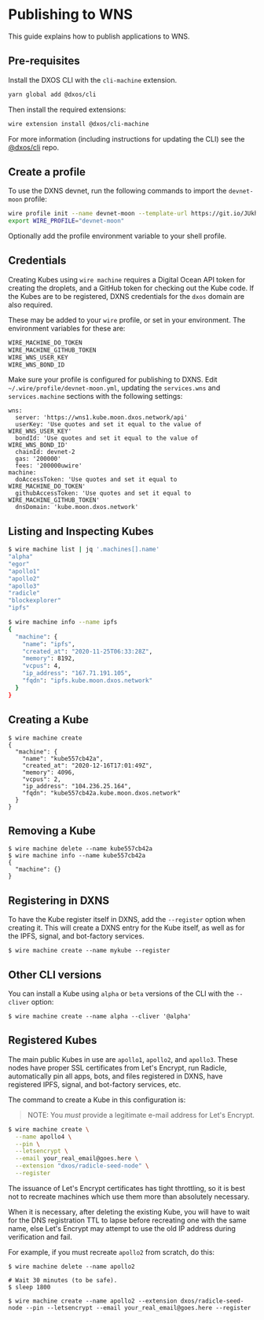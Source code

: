 # Publishing to WNS

This guide explains how to publish applications to WNS.

## Pre-requisites

Install the DXOS CLI with the `cli-machine` extension.

```bash
yarn global add @dxos/cli
```

Then install the required extensions:

```bash
wire extension install @dxos/cli-machine
```

For more information (including instructions for updating the CLI) see the 
[@dxos/cli](https://github.com/dxos/cli/blob/main/packages/cli/README.md) repo.

## Create a profile

To use the DXNS devnet, run the following commands to import the `devnet-moon` profile:

```bash
wire profile init --name devnet-moon --template-url https://git.io/JUkhm
export WIRE_PROFILE="devnet-moon"
```

Optionally add the profile environment variable to your shell profile.

## Credentials

Creating Kubes using `wire machine` requires a Digital Ocean API token for creating the droplets, and a GitHub token for checking out the Kube
code. If the Kubes are to be registered, DXNS credentials for the `dxos` domain are also required.

These may be added to your `wire` profile, or set in your environment.  The environment variables for these are:

```bash
WIRE_MACHINE_DO_TOKEN
WIRE_MACHINE_GITHUB_TOKEN
WIRE_WNS_USER_KEY
WIRE_WNS_BOND_ID
```

Make sure your profile is configured for publishing to DXNS. 
Edit `~/.wire/profile/devnet-moon.yml`, updating the `services.wns` and `services.machine` sections with the following settings:

```
wns:
  server: 'https://wns1.kube.moon.dxos.network/api'
  userKey: 'Use quotes and set it equal to the value of WIRE_WNS_USER_KEY'
  bondId: 'Use quotes and set it equal to the value of WIRE_WNS_BOND_ID'
  chainId: devnet-2
  gas: '200000'
  fees: '200000uwire'
machine:
  doAccessToken: 'Use quotes and set it equal to WIRE_MACHINE_DO_TOKEN'
  githubAccessToken: 'Use quotes and set it equal to WIRE_MACHINE_GITHUB_TOKEN'
  dnsDomain: 'kube.moon.dxos.network'
```

## Listing and Inspecting Kubes

```bash
$ wire machine list | jq '.machines[].name'
"alpha"
"egor"
"apollo1"
"apollo2"
"apollo3"
"radicle"
"blockexplorer"
"ipfs"

$ wire machine info --name ipfs
{
  "machine": {
    "name": "ipfs",
    "created_at": "2020-11-25T06:33:28Z",
    "memory": 8192,
    "vcpus": 4,
    "ip_address": "167.71.191.105",
    "fqdn": "ipfs.kube.moon.dxos.network"
  }
}
```

## Creating a Kube
```
$ wire machine create
{
  "machine": {
    "name": "kube557cb42a",
    "created_at": "2020-12-16T17:01:49Z",
    "memory": 4096,
    "vcpus": 2,
    "ip_address": "104.236.25.164",
    "fqdn": "kube557cb42a.kube.moon.dxos.network"
  }
}
```

## Removing a Kube
```
$ wire machine delete --name kube557cb42a
$ wire machine info --name kube557cb42a
{
  "machine": {}
}
```

## Registering in DXNS
To have the Kube register itself in DXNS, add the `--register` option when creating it.
This will create a DXNS entry for the Kube itself, as well as for the IPFS, signal, and bot-factory services.

```
$ wire machine create --name mykube --register
```

## Other CLI versions

You can install a Kube using `alpha` or `beta` versions of the CLI with the `--cliver` option:

```
$ wire machine create --name alpha --cliver '@alpha'
```

## Registered Kubes

The main public Kubes in use are `apollo1`, `apollo2`, and `apollo3`.
These nodes have proper SSL certificates from Let's Encrypt, run Radicle, automatically pin all apps, bots, and files registered in DXNS,
have registered IPFS, signal, and bot-factory services, etc.

The command to create a Kube in this configuration is:

> NOTE: You _must_ provide a legitimate e-mail address for Let's Encrypt.

```bash
$ wire machine create \
  --name apollo4 \
  --pin \
  --letsencrypt \
  --email your_real_email@goes.here \
  --extension "dxos/radicle-seed-node" \
  --register
```

The issuance of Let's Encrypt certificates has tight throttling, so it is best not to recreate machines which use
them more than absolutely necessary.

When it is necessary, after deleting the existing Kube, you will have to wait for the DNS registration TTL to lapse
before recreating one with the same name, else Let's Encrypt may attempt to use the old IP address during verification and fail.

For example, if you must recreate `apollo2` from scratch, do this:

```
$ wire machine delete --name apollo2

# Wait 30 minutes (to be safe).
$ sleep 1800 

$ wire machine create --name apollo2 --extension dxos/radicle-seed-node --pin --letsencrypt --email your_real_email@goes.here --register
```
